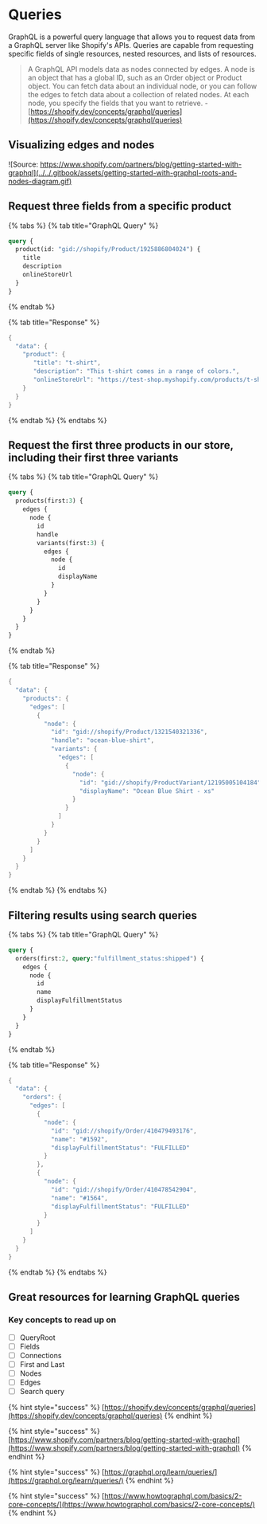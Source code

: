 # Queries

GraphQL is a powerful query language that allows you to request data from a GraphQL server like Shopify's APIs. Queries are capable from requesting specific fields of single resources, nested resources, and lists of resources.

> A GraphQL API models data as nodes connected by edges. A node is an object that has a global ID, such as an Order object or Product object. You can fetch data about an individual node, or you can follow the edges to fetch data about a collection of related nodes. At each node, you specify the fields that you want to retrieve. - [https://shopify.dev/concepts/graphql/queries](https://shopify.dev/concepts/graphql/queries)

## Visualizing edges and nodes

![Source: https://www.shopify.com/partners/blog/getting-started-with-graphql](../../.gitbook/assets/getting-started-with-graphql-roots-and-nodes-diagram.gif)

## Request three fields from a specific product

{% tabs %}
{% tab title="GraphQL Query" %}
```graphql
query {
  product(id: "gid://shopify/Product/1925886804024") {
    title
    description
    onlineStoreUrl
  }
}
```
{% endtab %}

{% tab title="Response" %}
```cpp
{
  "data": {
    "product": {
       "title": "t-shirt",
       "description": "This t-shirt comes in a range of colors.",
       "onlineStoreUrl": "https://test-shop.myshopify.com/products/t-shirt"
    }
  }
}
```
{% endtab %}
{% endtabs %}

## Request the first three products in our store, including their first three variants

{% tabs %}
{% tab title="GraphQL Query" %}
```graphql
query {
  products(first:3) {
    edges {
      node {
        id
        handle
        variants(first:3) {
          edges {
            node {
              id
              displayName
            }
          }
        }
      }
    }
  }
}
```
{% endtab %}

{% tab title="Response" %}
```cpp
{
  "data": {
    "products": {
      "edges": [
        {
          "node": {
            "id": "gid://shopify/Product/1321540321336",
            "handle": "ocean-blue-shirt",
            "variants": {
              "edges": [
                {
                  "node": {
                    "id": "gid://shopify/ProductVariant/12195005104184",
                    "displayName": "Ocean Blue Shirt - xs"
                  }
                }
              ]
            }
          }
        }
      ]
    }
  }
}
```
{% endtab %}
{% endtabs %}

## Filtering results using search queries <a id="filtering-connections-using-a-search-query"></a>

{% tabs %}
{% tab title="GraphQL Query" %}
```graphql
query {
  orders(first:2, query:"fulfillment_status:shipped") {
    edges {
      node {
        id
        name
        displayFulfillmentStatus
      }
    }
  }
}
```
{% endtab %}

{% tab title="Response" %}
```cpp
{
  "data": {
    "orders": {
      "edges": [
        {
          "node": {
            "id": "gid://shopify/Order/410479493176",
            "name": "#1592",
            "displayFulfillmentStatus": "FULFILLED"
          }
        },
        {
          "node": {
            "id": "gid://shopify/Order/410478542904",
            "name": "#1564",
            "displayFulfillmentStatus": "FULFILLED"
          }
        }
      ]
    }
  }
}
```
{% endtab %}
{% endtabs %}

## Great resources for learning GraphQL queries

### Key concepts to read up on

* [ ] QueryRoot
* [ ] Fields
* [ ] Connections
* [ ] First and Last
* [ ] Nodes
* [ ] Edges
* [ ] Search query

{% hint style="success" %}
[https://shopify.dev/concepts/graphql/queries](https://shopify.dev/concepts/graphql/queries)
{% endhint %}

{% hint style="success" %}
[https://www.shopify.com/partners/blog/getting-started-with-graphql](https://www.shopify.com/partners/blog/getting-started-with-graphql)
{% endhint %}

{% hint style="success" %}
[https://graphql.org/learn/queries/](https://graphql.org/learn/queries/)
{% endhint %}

{% hint style="success" %}
[https://www.howtographql.com/basics/2-core-concepts/](https://www.howtographql.com/basics/2-core-concepts/)
{% endhint %}

